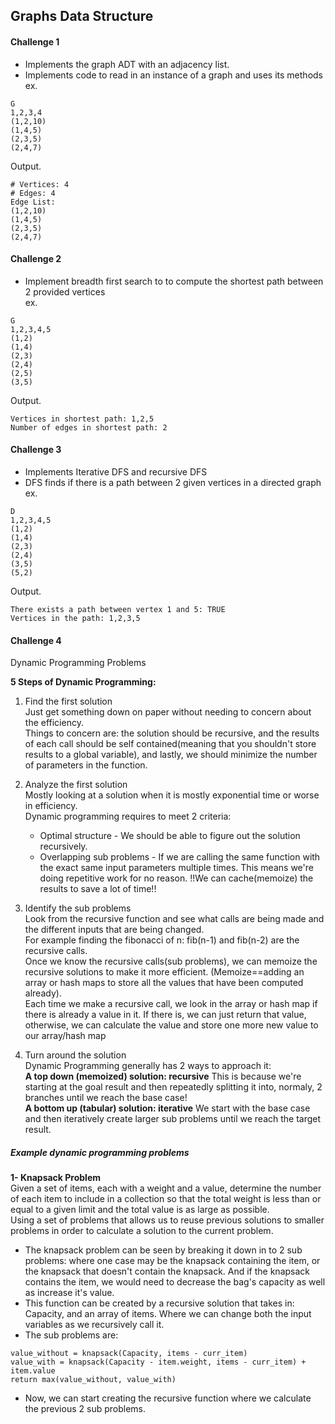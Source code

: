 ## Graphs Data Structure

#### Challenge 1
- Implements the graph ADT with an adjacency list.
- Implements code to read in an instance of a graph and uses its methods  
ex.
```
G
1,2,3,4
(1,2,10)
(1,4,5)
(2,3,5)
(2,4,7)
```
Output.
```
# Vertices: 4
# Edges: 4
Edge List:
(1,2,10)
(1,4,5)
(2,3,5)
(2,4,7)
```

#### Challenge 2
- Implement breadth first search to to compute the shortest path between 2 provided vertices   
ex.
```
G
1,2,3,4,5
(1,2)
(1,4)
(2,3)
(2,4)
(2,5)
(3,5)
```
Output.
```
Vertices in shortest path: 1,2,5
Number of edges in shortest path: 2
```

#### Challenge 3
- Implements Iterative DFS and recursive DFS
- DFS finds if there is a path between 2 given vertices in a directed graph  
ex.
```
D
1,2,3,4,5
(1,2)
(1,4)
(2,3)
(2,4)
(3,5)
(5,2)
```
Output.
```
There exists a path between vertex 1 and 5: TRUE
Vertices in the path: 1,2,3,5
```

#### Challenge 4
Dynamic Programming Problems  

**5 Steps of Dynamic Programming:**
1. Find the first solution  
Just get something down on paper without needing to concern about the efficiency.    
Things to concern are: the solution should be recursive, and the results of each call should be self contained(meaning that you shouldn't store results to a global variable), and lastly, we should minimize the number of parameters in the function.

2. Analyze the first solution  
Mostly looking at a solution when it is mostly exponential time or worse in efficiency.  
Dynamic programming requires to meet 2 criteria:   
    - Optimal structure - We should be able to figure out the solution recursively.
    - Overlapping sub problems - If we are calling the same function with the exact same input parameters multiple times. This means we're doing repetitive work for no reason. !!We can cache(memoize) the results to save a lot of time!!  


3. Identify the sub problems  
Look from the recursive function and see what calls are being made and the different inputs that are being changed.  
For example finding the fibonacci of n: fib(n-1) and fib(n-2) are the recursive calls.  
Once we know the recursive calls(sub problems), we can memoize the recursive solutions to make it more efficient. (Memoize==adding an array or hash maps to store all the values that have been computed already).  
Each time we make a recursive call, we look in the array or hash map if there is already a value in it. If there is, we can just return that value, otherwise, we can calculate the value and store one more new  value to our array/hash map

4. Turn around the solution  
Dynamic Programming generally has 2 ways to approach it:  
**A top down (memoized) solution: recursive** This is because we're starting at the goal result and then repeatedly splitting it into, normaly, 2 branches until we reach the base case!   
**A bottom up (tabular) solution: iterative** We start with the base case and then iteratively create larger sub problems until we reach the target result.


##### Example dynamic programming problems  

**1- Knapsack Problem**  
Given a set of items, each with a weight and a value, determine the number of each item to include in a collection so that the total weight is less than or equal to a given limit and the total value is as large as possible.  
Using a set of problems that allows us to reuse previous solutions to smaller problems in order to calculate a solution to the current problem.  
- The knapsack problem can be seen by breaking it down in to 2 sub problems: where one case may be the knapsack containing the item, or the knapsack that doesn't contain the knapsack. And if the knapsack contains the item, we would need to decrease the bag's capacity as well as increase it's value.
- This function can be created by a recursive solution that takes in: Capacity, and an array of items. Where we can change both the input variables as we recursively call it.
- The sub problems are:   
```
value_without = knapsack(Capacity, items - curr_item)
value_with = knapsack(Capacity - item.weight, items - curr_item) + item.value
return max(value_without, value_with)
```
- Now, we can start creating the recursive function where we calculate the previous 2 sub problems.
